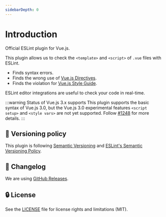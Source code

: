 ```yaml
---
sidebarDepth: 0
---
```


# Introduction

Official ESLint plugin for Vue.js.

This plugin allows us to check the `<template>` and `<script>` of `.vue` files with ESLint.

- Finds syntax errors.
- Finds the wrong use of [Vue.js Directives](https://v3.vuejs.org/api/directives.html).
- Finds the violation for [Vue.js Style Guide](https://v3.vuejs.org/style-guide/).

ESLint editor integrations are useful to check your code in real-time.

:::warning Status of Vue.js 3.x supports
This plugin supports the basic syntax of Vue.js 3.0, but the Vue.js 3.0 experimental features `<script setup>` and `<style vars>` are not yet supported. Follow [#1248](https://github.com/vuejs/eslint-plugin-vue/issues/1248) for more details.
:::

## :traffic_light: Versioning policy

This plugin is following [Semantic Versioning](https://semver.org/) and [ESLint's Semantic Versioning Policy](https://github.com/eslint/eslint#semantic-versioning-policy).

## :newspaper: Changelog

We are using [GitHub Releases](https://github.com/vuejs/eslint-plugin-vue/releases).

## :lock: License

See the [LICENSE](https://github.com/vuejs/eslint-plugin-vue/blob/master/LICENSE) file for license rights and limitations (MIT).

